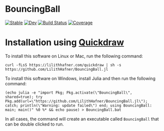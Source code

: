 # BouncingBall

[![Stable](https://img.shields.io/badge/docs-stable-blue.svg)](https://LilithHafner.github.io/BouncingBall.jl/stable/)
[![Dev](https://img.shields.io/badge/docs-dev-blue.svg)](https://LilithHafner.github.io/BouncingBall.jl/dev/)
[![Build Status](https://github.com/LilithHafner/BouncingBall.jl/actions/workflows/CI.yml/badge.svg?branch=main)](https://github.com/LilithHafner/BouncingBall.jl/actions/workflows/CI.yml?query=branch%3Amain)
[![Coverage](https://codecov.io/gh/LilithHafner/BouncingBall.jl/branch/main/graph/badge.svg)](https://codecov.io/gh/LilithHafner/BouncingBall.jl)

# Installation using [Quickdraw](https://github.com/LilithHafner/quickdraw)

To install this software on Linux or Mac, run the following command:

```
curl -fLsS https://lilithhafner.com/quickdraw | sh -s https://github.com/LilithHafner/BouncingBall.jl
```

To install this software on Windows, install Julia and then run the following command:
```
(echo julia -e "import Pkg; Pkg.activate(\"BouncingBall\", shared=true); try Pkg.add(url=\"https://github.com/LilithHafner/BouncingBall.jl\"); catch; println(\"Warning: update failed\") end; using BouncingBall: main; main()" %0 %* && echo pause) > BouncingBall.bat
```

In all cases, the command will create an executable called `BouncingBall` that can be double clicked to run.

